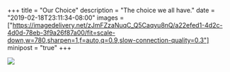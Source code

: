 +++
title = "Our Choice"
description = "The choice we all have."
date = "2019-02-18T23:11:34-08:00"
images = ["https://imagedelivery.net/zJmFZzaNuqC_Q5Caqyu8nQ/a22efed1-4d2c-4d0d-78eb-3f9a26f87a00/fit=scale-down,w=780,sharpen=1,f=auto,q=0.9,slow-connection-quality=0.3"]
minipost = "true"
+++

![](https://imagedelivery.net/zJmFZzaNuqC_Q5Caqyu8nQ/a22efed1-4d2c-4d0d-78eb-3f9a26f87a00/fit=scale-down,w=780,sharpen=1,f=auto,q=0.9,slow-connection-quality=0.3)

